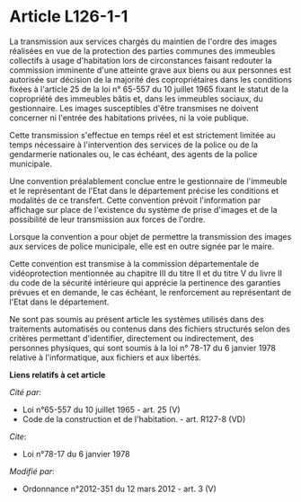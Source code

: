 # Article L126-1-1

La transmission aux services chargés du maintien de l'ordre des images réalisées en vue de la protection des parties communes
des immeubles collectifs à usage d'habitation lors de circonstances faisant redouter la commission imminente d'une atteinte
grave aux biens ou aux personnes est autorisée sur décision de la majorité des copropriétaires dans les conditions fixées à
l'article 25 de la loi n° 65-557 du 10 juillet 1965 fixant le statut de la copropriété des immeubles bâtis et, dans les
immeubles sociaux, du gestionnaire. Les images susceptibles d'être transmises ne doivent concerner ni l'entrée des
habitations privées, ni la voie publique. 

Cette transmission s'effectue en temps réel et est strictement limitée au temps nécessaire à l'intervention des services de
la police ou de la gendarmerie nationales ou, le cas échéant, des agents de la police municipale. 

Une convention préalablement conclue entre le gestionnaire de l'immeuble et le représentant de l'Etat dans le département
précise les conditions et modalités de ce transfert. Cette convention prévoit l'information par affichage sur place de
l'existence du système de prise d'images et de la possibilité de leur transmission aux forces de l'ordre. 

Lorsque la convention a pour objet de permettre la transmission des images aux services de police municipale, elle est en
outre signée par le maire. 

Cette convention est transmise à la commission départementale de vidéoprotection mentionnée au chapitre III du titre II et du
titre V du livre II du code de la sécurité intérieure qui apprécie la pertinence des garanties prévues et en demande, le cas
échéant, le renforcement au représentant de l'Etat dans le département. 

Ne sont pas soumis au présent article les systèmes utilisés dans des traitements automatisés ou contenus dans des fichiers
structurés selon des critères permettant d'identifier, directement ou indirectement, des personnes physiques, qui sont soumis
à la loi n° 78-17 du 6 janvier 1978 relative à l'informatique, aux fichiers et aux libertés.

**Liens relatifs à cet article**

_Cité par_:

  - Loi n°65-557 du 10 juillet 1965 - art. 25 (V)
  - Code de la construction et de l'habitation. - art. R127-8 (VD)

_Cite_:

  - Loi n°78-17 du 6 janvier 1978

_Modifié par_:

  - Ordonnance n°2012-351 du 12 mars 2012 - art. 3 (V)
